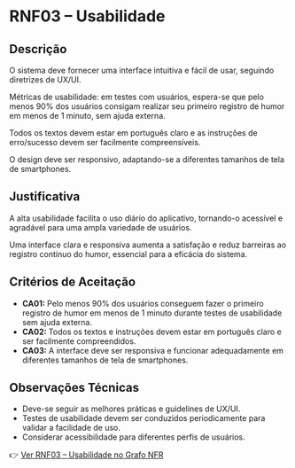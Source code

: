 # RNF03 – Usabilidade

## Descrição  
O sistema deve fornecer uma interface intuitiva e fácil de usar, seguindo diretrizes de UX/UI.  

Métricas de usabilidade: em testes com usuários, espera-se que pelo menos 90% dos usuários consigam realizar seu primeiro registro de humor em menos de 1 minuto, sem ajuda externa.  

Todos os textos devem estar em português claro e as instruções de erro/sucesso devem ser facilmente compreensíveis.  

O design deve ser responsivo, adaptando-se a diferentes tamanhos de tela de smartphones.

## Justificativa  
A alta usabilidade facilita o uso diário do aplicativo, tornando-o acessível e agradável para uma ampla variedade de usuários.

Uma interface clara e responsiva aumenta a satisfação e reduz barreiras ao registro contínuo do humor, essencial para a eficácia do sistema.

## Critérios de Aceitação  
- **CA01:** Pelo menos 90% dos usuários conseguem fazer o primeiro registro de humor em menos de 1 minuto durante testes de usabilidade sem ajuda externa.  
- **CA02:** Todos os textos e instruções devem estar em português claro e ser facilmente compreendidos.  
- **CA03:** A interface deve ser responsiva e funcionar adequadamente em diferentes tamanhos de tela de smartphones.

## Observações Técnicas  
- Deve-se seguir as melhores práticas e guidelines de UX/UI.  
- Testes de usabilidade devem ser conduzidos periodicamente para validar a facilidade de uso.  
- Considerar acessibilidade para diferentes perfis de usuários.

👉 [Ver RNF03 – Usabilidade no Grafo NFR](https://drive.google.com/file/d/116588AFrYBHpNhVAQ5aezO3UyFu2rY_2/view?usp=sharing)